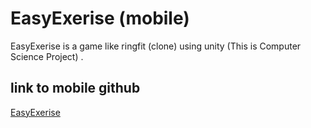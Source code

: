 # EasyExerise (mobile)
EasyExerise is a game like ringfit (clone) using unity (This is Computer Science Project) .

## link to mobile github
[EasyExerise](https://github.com/Ford-Narongrit/EasyExerise_Game)
